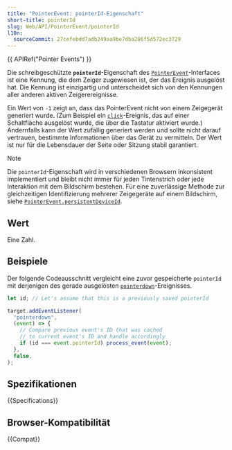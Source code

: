 ```yaml
---
title: "PointerEvent: pointerId-Eigenschaft"
short-title: pointerId
slug: Web/API/PointerEvent/pointerId
l10n:
  sourceCommit: 27cefebdd7adb249aa9be7dba286f5d572ec3729
---
```


{{ APIRef("Pointer Events") }}

Die schreibgeschützte **`pointerId`**-Eigenschaft des [`PointerEvent`](/de/docs/Web/API/PointerEvent)-Interfaces
ist eine Kennung, die dem Zeiger zugewiesen ist, der das Ereignis ausgelöst hat. Die Kennung
ist einzigartig und unterscheidet sich von den Kennungen aller anderen aktiven Zeigerereignisse.

Ein Wert von `-1` zeigt an, dass das PointerEvent nicht von einem Zeigegerät generiert wurde.
(Zum Beispiel ein [`click`](/de/docs/Web/API/Element/click_event)-Ereignis, das auf einer Schaltfläche ausgelöst wurde,
die über die Tastatur aktiviert wurde.) Andernfalls kann der Wert zufällig generiert werden und
sollte nicht darauf vertrauen, bestimmte Informationen über das Gerät zu vermitteln. Der Wert ist
nur für die Lebensdauer der Seite oder Sitzung stabil garantiert.

> [!NOTE]
> Die `pointerId`-Eigenschaft wird in verschiedenen Browsern inkonsistent implementiert und bleibt nicht immer für jeden Tintenstrich oder jede Interaktion mit dem Bildschirm bestehen. Für eine zuverlässige Methode zur gleichzeitigen Identifizierung mehrerer Zeigegeräte auf einem Bildschirm, siehe [`PointerEvent.persistentDeviceId`](/de/docs/Web/API/PointerEvent/persistentDeviceId).

## Wert

Eine Zahl.

## Beispiele

Der folgende Codeausschnitt vergleicht eine zuvor gespeicherte `pointerId` mit derjenigen des gerade ausgelösten [`pointerdown`](/de/docs/Web/API/Element/pointerdown_event)-Ereignisses.

```js
let id; // Let's assume that this is a previously saved pointerId

target.addEventListener(
  "pointerdown",
  (event) => {
    // Compare previous event's ID that was cached
    // to current event's ID and handle accordingly
    if (id === event.pointerId) process_event(event);
  },
  false,
);
```

## Spezifikationen

{{Specifications}}

## Browser-Kompatibilität

{{Compat}}
